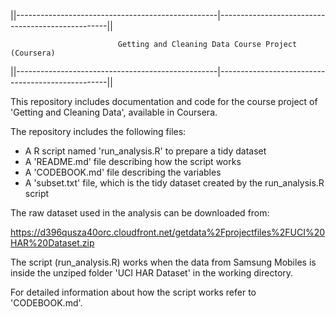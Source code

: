 ||--------------------------------------------------|--------------------------------------------------||

                            Getting and Cleaning Data Course Project (Coursera)
                            
||--------------------------------------------------|--------------------------------------------------||  


This repository includes documentation and code for the course project of 'Getting and Cleaning Data',
available in Coursera.

The repository includes the following files:

- A R script named 'run_analysis.R' to prepare a tidy dataset
- A 'README.md' file describing how the script works
- A 'CODEBOOK.md' file describing the variables
- A 'subset.txt' file, which is the tidy dataset created by the run_analysis.R script


The raw dataset used in the analysis can be downloaded from:

https://d396qusza40orc.cloudfront.net/getdata%2Fprojectfiles%2FUCI%20HAR%20Dataset.zip

The script (run_analysis.R) works when the data from Samsung Mobiles is inside the unziped folder 
'UCI HAR Dataset' in the working directory.

For detailed information about how the script works refer to 'CODEBOOK.md'.
